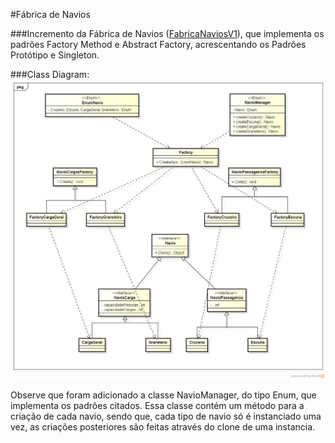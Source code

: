 #Fábrica de Navios


###Incremento da Fábrica de Navios ([FabricaNaviosV1](http://alitigeller.github.io/FabricaNavios/)), que implementa os padrões Factory Method e Abstract Factory, acrescentando os Padrões Protótipo e Singleton.

###Class Diagram:
![](https://github.com/alitigeller/FabricanaviosV2/blob/master/Class%20Diagram.jpg?raw=true)

Observe que foram adicionado a classe NavioManager, do tipo Enum, que implementa os padrões citados. Essa classe contém um método para a criação de cada navio, sendo que, cada tipo de navio só é instanciado uma vez, as criações posteriores são feitas através do clone de uma instancia.
